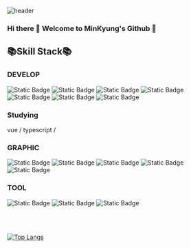 ![header](https://capsule-render.vercel.app/api?type=waving&color=fd5001&height=120&section=header&text=-nl-Hong%20MinKyung&fontSize=60&fontColor=000000)

### Hi there 👋 Welcome to MinKyung's Github 👋

## 📚Skill Stack📚
### DEVELOP
<div>
  <img alt="Static Badge" src="https://img.shields.io/badge/HTML5-E34F26?style=flat&logo=HTML5&logoColor=ffffff">
  <img alt="Static Badge" src="https://img.shields.io/badge/css3-1572B6?style=flat&logo=css3&logoColor=ffffff">
  <img alt="Static Badge" src="https://img.shields.io/badge/sass-CC6699?style=flat&logo=sass&logoColor=ffffff">
  <img alt="Static Badge" src="https://img.shields.io/badge/javascript-F7DF1E?style=flat&logo=javascript&logoColor=000000">
  <img alt="Static Badge" src="https://img.shields.io/badge/jquery-0769AD?style=flat&logo=jquery&logoColor=ffffff">
  <img alt="Static Badge" src="https://img.shields.io/badge/react-61DAFB?style=flat&logo=react&logoColor=000000">
  <img alt="Static Badge" src="https://img.shields.io/badge/nextjs-000000?style=flat&logo=nextdotjs&logoColor=ffffff">
</div>

### Studying
<div>
vue / typescript / 
</div>

### GRAPHIC
<div>
  <img alt="Static Badge" src="https://img.shields.io/badge/Adobe Photoshop-31A8FF?style=flat&logo=adobephotoshop&logoColor=000000">
  <img alt="Static Badge" src="https://img.shields.io/badge/Adobe Illustrator-FF9A00?style=flat&logo=adobeillustrator&logoColor=000000">
  <img alt="Static Badge" src="https://img.shields.io/badge/Adobe Xd-FF61F6?style=flat&logo=adobexd&logoColor=000000">
  <img alt="Static Badge" src="https://img.shields.io/badge/Adobe Premierepro-9999FF?style=flat&logo=adobepremierepro&logoColor=000000">
  <img alt="Static Badge" src="https://img.shields.io/badge/Adobe Aftereffects-9999FF?style=flat&logo=adobeaftereffects&logoColor=000000">
</div>


### TOOL
<div>
  <img alt="Static Badge" src="https://img.shields.io/badge/VisualStudioCode-007ACC?style=flat&logo=visualstudiocode&logoColor=ffffff">
  <img alt="Static Badge" src="https://img.shields.io/badge/Notion-000000?style=flat&logo=notion&logoColor=ffffff">
  <img alt="Static Badge" src="https://img.shields.io/badge/Figma-F24E1E?style=flat&logo=figma&logoColor=ffffff">
</div>

<br/><br/>

[![Top Langs](https://github-readme-stats.vercel.app/api/top-langs/?username=mkhong210&layout=compact)](https://github.com/mkhong210/github-readme-stats)

<!-- [![mkhong210's GitHub stats](https://github-readme-stats.vercel.app/api?username=mkhong210&theme=nord&hide_border=true&count_private=true)](https://github.com/mkhong210/github-readme-stats) -->

<!-- [![Anurag's GitHub stats](https://github-readme-stats.vercel.app/api?username=hdy86&theme=nord&hide_border=true&count_private=true)](https://github.com/hdy86/github-readme-stats)

[![JIHO's GitHub stats](https://github-readme-stats.vercel.app/api?username=jiholee0&include_all_commits=true&theme=nord&hide_border=true&count_private=true)](https://github.com/jiholee0/github-readme-stats) -->

<!--
**mkhong210/mkhong210** is a ✨ _special_ ✨ repository because its `README.md` (this file) appears on your GitHub profile.

Here are some ideas to get you started:

- 🔭 I’m currently working on ...
- 🌱 I’m currently learning ...
- 👯 I’m looking to collaborate on ...
- 🤔 I’m looking for help with ...
- 💬 Ask me about ...
- 📫 How to reach me: ...
- 😄 Pronouns: ...
- ⚡ Fun fact: ...
-->
